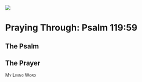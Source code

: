 <img class="intro-right" src="/images/art-paris-psalter.jpg">

<style>
  li {list-style-type: none;}
  p + ul {
    margin-top: -18px;
}
</style>

# Praying Through: Psalm 119:59

## The Psalm

## The Prayer

<div style="font-variant: small-caps;">
My Living Word
</div>
